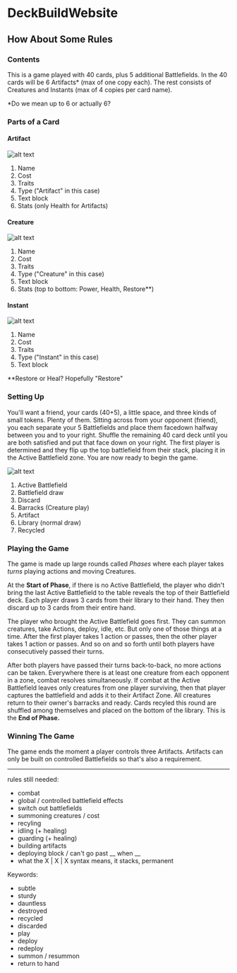 # DeckBuildWebsite

## How About Some Rules

### Contents
This is a game played with 40 cards, plus 5 additional Battlefields. In the 40 cards will be 6 Artifacts* (max of one copy each). The rest consists of Creatures and Instants (max of 4 copies per card name).

*Do we mean up to 6 or actually 6?
### Parts of a Card

#### Artifact
![alt text](Numbered_Artifact_Card.png)
1. Name
2. Cost
3. Traits
4. Type ("Artifact" in this case)
5. Text block
6. Stats (only Health for Artifacts)

#### Creature
![alt text](Numbered_Creature_Card.png)
1. Name
2. Cost
3. Traits
4. Type ("Creature" in this case)
5. Text block
6. Stats (top to bottom: Power, Health, Restore**)

#### Instant
![alt text](Numbered_Instant_Card.png)
1. Name
2. Cost
3. Traits
4. Type ("Instant" in this case)
5. Text block

**Restore or Heal? Hopefully "Restore"
### Setting Up

You'll want a friend, your cards (40+5), a little space, and three kinds of small tokens. Plenty of them. Sitting across from your opponent (friend), you each separate your 5 Battlefields and place them facedown halfway between you and to your right. Shuffle the remaining 40 card deck until you are both satisfied and put that face down on your right. The first player is determined and they flip up the top battlefield from their stack, placing it in the Active Battlefield zone. You are now ready to begin the game.

![alt text](Numbered_Layout.png)

1. Active Battlefield
2. Battlefield draw
3. Discard
4. Barracks (Creature play)
5. Artifact
6. Library (normal draw)
7. Recycled

### Playing the Game

The game is made up large rounds called *Phases* where each player takes *turns* playing actions and moving Creatures.

At the **Start of Phase**, if there is no Active Battlefield, the player who didn't bring the last Active Battlefield to the table reveals the top of their Battlefield deck.
Each player draws 3 cards from their library to their hand. They then discard up to 3 cards from their entire hand.

The player who brought the Active Battlefield goes first. They can summon creatures, take Actions, deploy, idle, etc. But only one of those things at a time. After the first player takes 1 action or passes, then the other player takes 1 action or passes. And so on and so forth until both players have consecutively passed their turns.

After both players have passed their turns back-to-back, no more actions can be taken. Everywhere there is at least one creature from each opponent in a zone, combat resolves simultaneously. If combat at the Active Battlefield leaves only creatures from one player surviving, then that player captures the battlefield and adds it to their Artifact Zone. All creatures return to their owner's barracks and ready. Cards recyled this round are shuffled among themselves and placed on the bottom of the library. This is the **End of Phase.**

### Winning The Game

The game ends the moment a player controls three Artifacts. Artifacts can only be built on controlled Battlefields so that's also a requirement.

---
rules still needed:
* combat
* global / controlled battlefield effects
* switch out battlefields
* summoning creatures / cost
* recyling
* idling (+ healing)
* guarding (+ healing)
* building artifacts
* deploying block / can't go past __ when __
* what the X | X | X syntax means, it stacks, permanent 

Keywords:
* subtle
* sturdy
* dauntless
* destroyed
* recycled
* discarded
* play
* deploy
* redeploy
* summon / resummon
* return to hand
